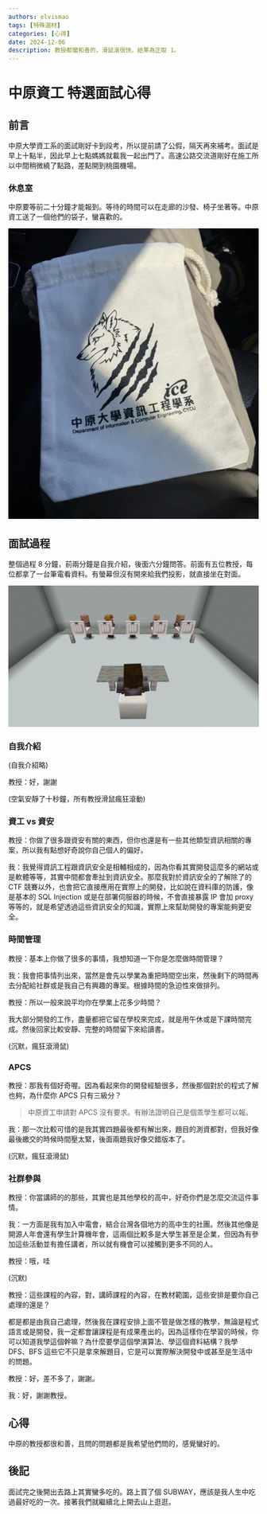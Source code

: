```yaml
---
authors: elvismao
tags: [特殊選材]
categories: [心得]
date: 2024-12-06
description: 教授都蠻和善的，滑鼠滾很快。結果為正取 1。
---
```


# 中原資工 特選面試心得

## 前言

中原大學資工系的面試剛好卡到段考，所以提前請了公假，隔天再來補考。面試是早上十點半，因此早上七點媽媽就載我一起出門了。高速公路交流道剛好在施工所以中間稍微繞了點路，差點開到桃園機場。

### 休息室

中原要等前二十分鐘才能報到。等待的時間可以在走廊的沙發、椅子坐著等。中原資工送了一個他們的袋子，蠻喜歡的。

![中原資工系的袋子](wolf.webp)

## 面試過程

整個過程 8 分鐘，前兩分鐘是自我介紹，後面六分鐘問答。前面有五位教授，每位都拿了一台筆電看資料。有螢幕但沒有開來給我們投影，就直接坐在對面。

![中原面試座位示意圖](room.webp)

### 自我介紹

(自我介紹略)

教授：好，謝謝

(空氣安靜了十秒鐘，所有教授滑鼠瘋狂滾動)

### 資工 vs 資安

教授：你做了很多跟資安有關的東西，但你也還是有一些其他類型資訊相關的專案，所以我有點想好奇說你自己個人的偏好。

我：我覺得資訊工程跟資訊安全是相輔相成的，因為你看其實開發這麼多的網站或是軟體等等，其實中間都會牽扯到資訊安全。那麼我對於資訊安全的了解除了的 CTF 競賽以外，也會把它直接應用在實際上的開發，比如說在資料庫的防護，像是基本的 SQL Injection 或是在部署伺服器的時候，不會直接暴露 IP 會加 proxy 等等的，就是希望透過這些資訊安全的知識，實際上來幫助開發的專案能夠更安全。

### 時間管理

教授：基本上你做了很多的事情，我想知道一下你是怎麼做時間管理？

我：我會把事情列出來，當然是會先以學業為重把時間空出來，然後剩下的時間再去分配給社群或是我自己有興趣的專案。根據時間的急迫性來做排列。

教授：所以一般來說平均你在學業上花多少時間？

我大部分開發的工作，盡量都把它留在學校來完成，就是用午休或是下課時間完成。然後回家比較安靜、完整的時間留下來給讀書。

(沉默，瘋狂滾滑鼠)

### APCS

教授：那我有個好奇喔。因為看起來你的開發經驗很多，然後那個對於的程式了解也夠，為什麼你 APCS 只有三級分？

> 中原資工申請對 APCS 沒有要求。有辦法證明自己是個乖學生都可以報。

我：那一次比較可惜的是我其實四題最後都有解出來，題目的測資都對，但我好像最後繳交的時候時間壓太緊，後面兩題我好像交錯版本了。

(沉默，瘋狂滾滑鼠)

### 社群參與

教授：你當講師的的那些，其實也是其他學校的高中，好奇你們是怎麼交流這件事情。

我：一方面是我有加入中電會，結合台灣各個地方的高中生的社團。然後其他像是開源人年會還有學生計算機年會，這兩個比較多是大學生甚至是企業，但因為有參加這些活動並有擔任講者，所以就有機會可以接觸到更多不同的人。

教授：哦，哇

(沉默)

教授：這些課程的內容，對，講師課程的內容，在教材範圍，這些安排是要你自己處理的還是？

都是都是由我自己處理，然後我在課程安排上面不管是做怎樣的教學，無論是程式語言或是開發，我一定都會讓課程是有成果產出的。因為這樣你在學習的時候，你可以知道我學這個幹嘛？為什麼要學這個學演算法、學這個資料結構？我學 DFS、BFS 這些它不只是拿來解題目，它是可以實際解決開發中或甚至是生活中的問題。

教授：好，差不多了，謝謝。

我：好，謝謝教授。

## 心得

中原的教授都很和善，且問的問題都是我希望他們問的，感覺蠻好的。

## 後記

面試完之後開出去路上其實蠻多吃的。路上買了個 SUBWAY，應該是我人生中吃過最好吃的一次。接著我們就繼續北上開去山上逛逛。
